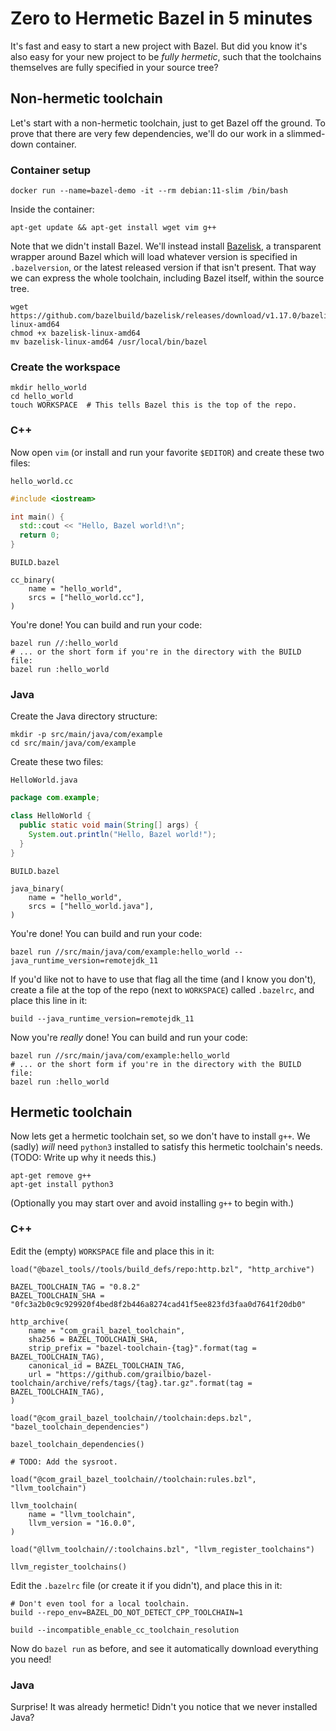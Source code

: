 # Zero to Hermetic Bazel in 5 minutes

It's fast and easy to start a new project with Bazel. But did you know it's also easy for your new project to be _fully hermetic_, such that the toolchains themselves are fully specified in your source tree?

## Non-hermetic toolchain

Let's start with a non-hermetic toolchain, just to get Bazel off the ground. To prove that there are very few dependencies, we'll do our work in a slimmed-down container.

### Container setup

```shell
docker run --name=bazel-demo -it --rm debian:11-slim /bin/bash
```

Inside the container:
```shell
apt-get update && apt-get install wget vim g++
```

Note that we didn't install Bazel. We'll instead install [Bazelisk]([url](https://github.com/bazelbuild/bazelisk)), a transparent wrapper around Bazel which will load whatever version is specified in `.bazelversion`, or the latest released version if that isn't present. That way we can express the whole toolchain, including Bazel itself, within the source tree.
```shell
wget https://github.com/bazelbuild/bazelisk/releases/download/v1.17.0/bazelisk-linux-amd64
chmod +x bazelisk-linux-amd64
mv bazelisk-linux-amd64 /usr/local/bin/bazel
```

### Create the workspace

```shell
mkdir hello_world
cd hello_world
touch WORKSPACE  # This tells Bazel this is the top of the repo.
```

### C++

Now open `vim` (or install and run your favorite `$EDITOR`) and create these two files:

`hello_world.cc`
```c++
#include <iostream>

int main() {
  std::cout << "Hello, Bazel world!\n";
  return 0;
}
```

`BUILD.bazel`
```starlark
cc_binary(
    name = "hello_world",
    srcs = ["hello_world.cc"],
)
```

You're done! You can build and run your code:
```shell
bazel run //:hello_world
# ... or the short form if you're in the directory with the BUILD file:
bazel run :hello_world
```

### Java

Create the Java directory structure:
```shell
mkdir -p src/main/java/com/example
cd src/main/java/com/example
```

Create these two files:

`HelloWorld.java`
```java
package com.example;

class HelloWorld {
  public static void main(String[] args) {
    System.out.println("Hello, Bazel world!");
  }
}
```

`BUILD.bazel`
```starlark
java_binary(
    name = "hello_world",
    srcs = ["hello_world.java"],
)
```

You're done! You can build and run your code:
```shell
bazel run //src/main/java/com/example:hello_world --java_runtime_version=remotejdk_11
```

If you'd like not to have to use that flag all the time (and I know you don't), create a file at the top of the repo (next to `WORKSPACE`) called `.bazelrc`, and place this line in it:
```
build --java_runtime_version=remotejdk_11
```

Now you're _really_ done! You can build and run your code:
```shell
bazel run //src/main/java/com/example:hello_world
# ... or the short form if you're in the directory with the BUILD file:
bazel run :hello_world
```

## Hermetic toolchain

Now lets get a hermetic toolchain set, so we don't have to install `g++`. We (sadly) _will_ need `python3` installed to satisfy this hermetic toolchain's needs. (TODO: Write up why it needs this.)
```shell
apt-get remove g++
apt-get install python3
```
(Optionally you may start over and avoid installing `g++` to begin with.)

### C++

Edit the (empty) `WORKSPACE` file and place this in it:
```starlark
load("@bazel_tools//tools/build_defs/repo:http.bzl", "http_archive")

BAZEL_TOOLCHAIN_TAG = "0.8.2"
BAZEL_TOOLCHAIN_SHA = "0fc3a2b0c9c929920f4bed8f2b446a8274cad41f5ee823fd3faa0d7641f20db0"

http_archive(
    name = "com_grail_bazel_toolchain",
    sha256 = BAZEL_TOOLCHAIN_SHA,
    strip_prefix = "bazel-toolchain-{tag}".format(tag = BAZEL_TOOLCHAIN_TAG),
    canonical_id = BAZEL_TOOLCHAIN_TAG,
    url = "https://github.com/grailbio/bazel-toolchain/archive/refs/tags/{tag}.tar.gz".format(tag = BAZEL_TOOLCHAIN_TAG),
)

load("@com_grail_bazel_toolchain//toolchain:deps.bzl", "bazel_toolchain_dependencies")

bazel_toolchain_dependencies()

# TODO: Add the sysroot.

load("@com_grail_bazel_toolchain//toolchain:rules.bzl", "llvm_toolchain")

llvm_toolchain(
    name = "llvm_toolchain",
    llvm_version = "16.0.0",
)

load("@llvm_toolchain//:toolchains.bzl", "llvm_register_toolchains")

llvm_register_toolchains()
```

Edit the `.bazelrc` file (or create it if you didn't), and place this in it:
```
# Don't even tool for a local toolchain.
build --repo_env=BAZEL_DO_NOT_DETECT_CPP_TOOLCHAIN=1

build --incompatible_enable_cc_toolchain_resolution
```

Now do `bazel run` as before, and see it automatically download everything you need!

### Java

Surprise! It was already hermetic! Didn't you notice that we never installed Java?
